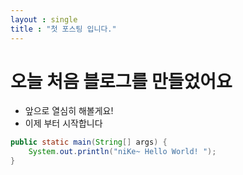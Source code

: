 ```yaml
---
layout : single
title : "첫 포스팅 입니다."
---
```


# 오늘 처음 블로그를 만들었어요

- 앞으로 열심히 해볼게요!
- 이제 부터 시작합니다 

```java
public static main(String[] args) {
    System.out.println("niKe~ Hello World! ");
} 
```




